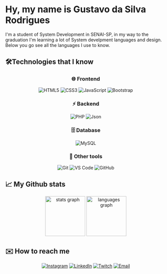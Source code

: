 ###

# Hy, my name is Gustavo da Silva Rodrigues

I'm a student of System Development in SENAI-SP, in my way to the graduation I'm learning a lot of System develpment languages and design. Below you go see all the languages I use to know.

## 🛠️Technologies that I know

<div align="center">

### 🌐 Frontend
![HTML5](https://img.shields.io/badge/HTML5-E34F26?style=for-the-badge&logo=html5&logoColor=white)
![CSS3](https://img.shields.io/badge/CSS3-1572B6?style=for-the-badge&logo=css3&logoColor=white)
![JavaScript](https://img.shields.io/badge/JavaScript-F7DF1E?style=for-the-badge&logo=javascript&logoColor=black)
![Bootstrap](https://img.shields.io/badge/Bootstrap-563D7C?style=for-the-badge&logo=bootstrap&logoColor=white)

### ⚡ Backend
![PHP](https://img.shields.io/badge/PHP-777BB4?style=for-the-badge&logo=php&logoColor=white)
![Json](https://img.shields.io/badge/JSON-000000?style=for-the-badge&logo=json&logoColor=white)

### 🗄️ Database
![MySQL](https://img.shields.io/badge/MySQL-00000F?style=for-the-badge&logo=mysql&logoColor=white)

### 🔧 Other tools
![Git](https://img.shields.io/badge/Git-E34F26?style=for-the-badge&logo=git&logoColor=white)
![VS Code](https://img.shields.io/badge/VS_Code-0078D4?style=for-the-badge&logo=visual%20studio%20code&logoColor=white)
![GitHub](https://img.shields.io/badge/GitHub-181717?style=for-the-badge&logo=github&logoColor=white)

</div>



### 
## 📈 My Github stats

<div align="center">
  <img src="https://github-readme-stats.vercel.app/api?username=GustavoRSenai&hide_title=false&hide_rank=false&show_icons=true&include_all_commits=true&count_private=true&disable_animations=false&theme=midnight-purple&locale=en&hide_border=true&order=1" height="125" alt="stats graph"  />
  <img src="https://github-readme-stats.vercel.app/api/top-langs?username=GustavoRSenai&locale=en&hide_title=false&layout=compact&card_width=320&langs_count=5&theme=midnight-purple&hide_border=true&order=2" height="125" alt="languages graph"  />
</div>

###

## ✉️ How to reach me

<div align="center">

[![Instagram](https://img.shields.io/badge/-Instagram-%23E4405F?style=for-the-badge&logo=instagram&logoColor=white)](https://www.instagram.com/gutin.street/)
[![LinkedIn](https://img.shields.io/badge/-LinkedIn-%230077B5?style=for-the-badge&logo=linkedin&logoColor=white)](https://www.linkedin.com/in/gustavo-da-silva-rodrigues-1a824227b/)
[![Twitch](https://img.shields.io/badge/-Twitch-%239146FF?style=for-the-badge&logo=twitch&logoColor=white)](https://www.twitch.tv/gutin309)
[![Email](https://img.shields.io/badge/-Email-D14836?style=for-the-badge&logo=gmail&logoColor=white)](https://mail.google.com/mail/u/1/#inbox)



</div>


###
